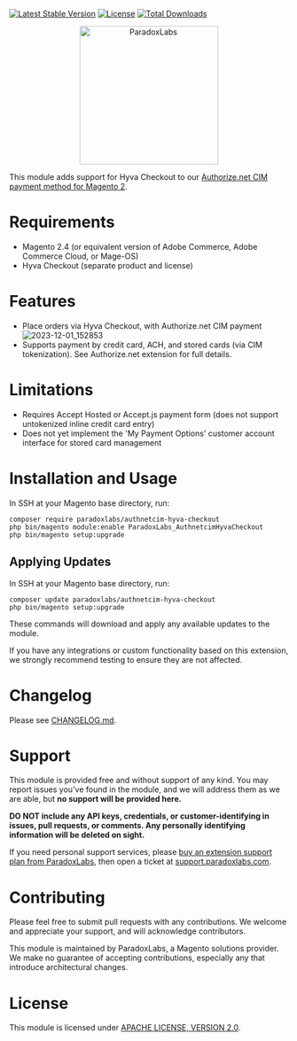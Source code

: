 [![Latest Stable Version](https://poser.pugx.org/paradoxlabs/authnetcim-hyva-checkout/v/stable)](https://packagist.org/packages/paradoxlabs/authnetcim-hyva-checkout)
[![License](https://poser.pugx.org/paradoxlabs/authnetcim-hyva-checkout/license)](https://packagist.org/packages/paradoxlabs/authnetcim-hyva-checkout)
[![Total Downloads](https://poser.pugx.org/paradoxlabs/authnetcim-hyva-checkout/downloads)](https://packagist.org/packages/paradoxlabs/authnetcim-hyva-checkout)

<p align="center">
    <a href="https://www.paradoxlabs.com"><img alt="ParadoxLabs" src="https://paradoxlabs.com/wp-content/uploads/2020/02/pl-logo-canva-2.png" width="250"></a>
</p>

This module adds support for Hyva Checkout to our [Authorize.net CIM payment method for Magento 2](https://github.com/ParadoxLabs-Inc/authnetcim).

Requirements
============

* Magento 2.4 (or equivalent version of Adobe Commerce, Adobe Commerce Cloud, or Mage-OS)
* Hyva Checkout (separate product and license)

Features
========

* Place orders via Hyva Checkout, with Authorize.net CIM payment
  ![2023-12-01_152853](https://github.com/ParadoxLabs-Inc/authnetcim-hyva-checkout/assets/13335952/c55eeb44-a24a-4a35-b946-b783d4a77033)
* Supports payment by credit card, ACH, and stored cards (via CIM tokenization). See Authorize.net extension for full details.

Limitations
===========

* Requires Accept Hosted or Accept.js payment form (does not support untokenized inline credit card entry)
* Does not yet implement the 'My Payment Options' customer account interface for stored card management

Installation and Usage
======================

In SSH at your Magento base directory, run:

    composer require paradoxlabs/authnetcim-hyva-checkout
    php bin/magento module:enable ParadoxLabs_AuthnetcimHyvaCheckout
    php bin/magento setup:upgrade

## Applying Updates

In SSH at your Magento base directory, run:

    composer update paradoxlabs/authnetcim-hyva-checkout
    php bin/magento setup:upgrade

These commands will download and apply any available updates to the module.

If you have any integrations or custom functionality based on this extension, we strongly recommend testing to ensure they are not affected.

Changelog
=========

Please see [CHANGELOG.md](https://github.com/ParadoxLabs-Inc/authnetcim-hyva-checkout/blob/master/CHANGELOG.md).

Support
=======

This module is provided free and without support of any kind. You may report issues you've found in the module, and we will address them as we are able, but **no support will be provided here.**

**DO NOT include any API keys, credentials, or customer-identifying in issues, pull requests, or comments. Any personally identifying information will be deleted on sight.**

If you need personal support services, please [buy an extension support plan from ParadoxLabs](https://store.paradoxlabs.com/support-renewal.html), then open a ticket at [support.paradoxlabs.com](https://support.paradoxlabs.com).

Contributing
============

Please feel free to submit pull requests with any contributions. We welcome and appreciate your support, and will acknowledge contributors.

This module is maintained by ParadoxLabs, a Magento solutions provider. We make no guarantee of accepting contributions, especially any that introduce architectural changes.

License
=======

This module is licensed under [APACHE LICENSE, VERSION 2.0](https://github.com/ParadoxLabs-Inc/authnetcim/blob/master/LICENSE).

